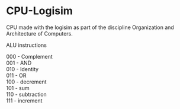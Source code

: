 CPU-Logisim
===========

CPU made with the logisim as part of the discipline Organization and Architecture of Computers.

ALU instructions  
  
000 - Complement  
001 - AND  
010 - Identity  
011 - OR  
100 - decrement  
101 - sum  
110 - subtraction  
111 - increment  
